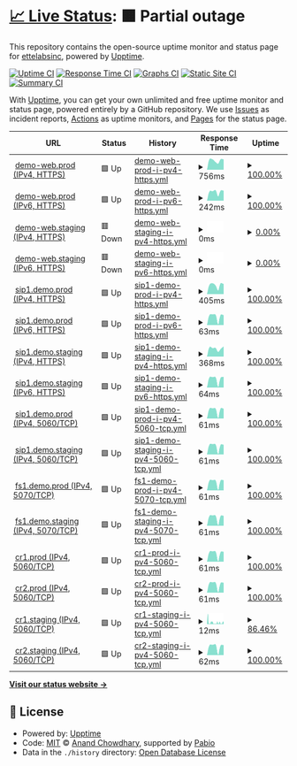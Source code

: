 # [📈 Live Status](https://ettelabsinc.github.io/ette-uptimejs): <!--live status--> **🟧 Partial outage**

This repository contains the open-source uptime monitor and status page for [ettelabsinc](https://ettelabsinc.github.io/ette-uptimejs), powered by [Upptime](https://github.com/upptime/upptime).

[![Uptime CI](https://github.com/ettelabsinc/ette-uptimejs/workflows/Uptime%20CI/badge.svg)](https://github.com/ettelabsinc/ette-uptimejs/actions?query=workflow%3A%22Uptime+CI%22)
[![Response Time CI](https://github.com/ettelabsinc/ette-uptimejs/workflows/Response%20Time%20CI/badge.svg)](https://github.com/ettelabsinc/ette-uptimejs/actions?query=workflow%3A%22Response+Time+CI%22)
[![Graphs CI](https://github.com/ettelabsinc/ette-uptimejs/workflows/Graphs%20CI/badge.svg)](https://github.com/ettelabsinc/ette-uptimejs/actions?query=workflow%3A%22Graphs+CI%22)
[![Static Site CI](https://github.com/ettelabsinc/ette-uptimejs/workflows/Static%20Site%20CI/badge.svg)](https://github.com/ettelabsinc/ette-uptimejs/actions?query=workflow%3A%22Static+Site+CI%22)
[![Summary CI](https://github.com/ettelabsinc/ette-uptimejs/workflows/Summary%20CI/badge.svg)](https://github.com/ettelabsinc/ette-uptimejs/actions?query=workflow%3A%22Summary+CI%22)

With [Upptime](https://upptime.js.org), you can get your own unlimited and free uptime monitor and status page, powered entirely by a GitHub repository. We use [Issues](https://github.com/ettelabsinc/ette-uptimejs/issues) as incident reports, [Actions](https://github.com/ettelabsinc/ette-uptimejs/actions) as uptime monitors, and [Pages](https://ettelabsinc.github.io/ette-uptimejs) for the status page.

<!--start: status pages-->
<!-- This summary is generated by Upptime (https://github.com/upptime/upptime) -->
<!-- Do not edit this manually, your changes will be overwritten -->
<!-- prettier-ignore -->
| URL | Status | History | Response Time | Uptime |
| --- | ------ | ------- | ------------- | ------ |
| <img alt="" src="https://icons.duckduckgo.com/ip3/demo-web.prod.dashphone.app.ico" height="13"> [demo-web.prod (IPv4, HTTPS)](https://demo-web.prod.dashphone.app) | 🟩 Up | [demo-web-prod-i-pv4-https.yml](https://github.com/ettelabsinc/ette-uptimejs/commits/HEAD/history/demo-web-prod-i-pv4-https.yml) | <details><summary><img alt="Response time graph" src="./graphs/demo-web-prod-i-pv4-https/response-time-week.png" height="20"> 756ms</summary><br><a href="https://ettelabsinc.github.io/ette-uptimejs/history/demo-web-prod-i-pv4-https"><img alt="Response time 627" src="https://img.shields.io/endpoint?url=https%3A%2F%2Fraw.githubusercontent.com%2Fettelabsinc%2Fette-uptimejs%2FHEAD%2Fapi%2Fdemo-web-prod-i-pv4-https%2Fresponse-time.json"></a><br><a href="https://ettelabsinc.github.io/ette-uptimejs/history/demo-web-prod-i-pv4-https"><img alt="24-hour response time 835" src="https://img.shields.io/endpoint?url=https%3A%2F%2Fraw.githubusercontent.com%2Fettelabsinc%2Fette-uptimejs%2FHEAD%2Fapi%2Fdemo-web-prod-i-pv4-https%2Fresponse-time-day.json"></a><br><a href="https://ettelabsinc.github.io/ette-uptimejs/history/demo-web-prod-i-pv4-https"><img alt="7-day response time 756" src="https://img.shields.io/endpoint?url=https%3A%2F%2Fraw.githubusercontent.com%2Fettelabsinc%2Fette-uptimejs%2FHEAD%2Fapi%2Fdemo-web-prod-i-pv4-https%2Fresponse-time-week.json"></a><br><a href="https://ettelabsinc.github.io/ette-uptimejs/history/demo-web-prod-i-pv4-https"><img alt="30-day response time 795" src="https://img.shields.io/endpoint?url=https%3A%2F%2Fraw.githubusercontent.com%2Fettelabsinc%2Fette-uptimejs%2FHEAD%2Fapi%2Fdemo-web-prod-i-pv4-https%2Fresponse-time-month.json"></a><br><a href="https://ettelabsinc.github.io/ette-uptimejs/history/demo-web-prod-i-pv4-https"><img alt="1-year response time 627" src="https://img.shields.io/endpoint?url=https%3A%2F%2Fraw.githubusercontent.com%2Fettelabsinc%2Fette-uptimejs%2FHEAD%2Fapi%2Fdemo-web-prod-i-pv4-https%2Fresponse-time-year.json"></a></details> | <details><summary><a href="https://ettelabsinc.github.io/ette-uptimejs/history/demo-web-prod-i-pv4-https">100.00%</a></summary><a href="https://ettelabsinc.github.io/ette-uptimejs/history/demo-web-prod-i-pv4-https"><img alt="All-time uptime 99.94%" src="https://img.shields.io/endpoint?url=https%3A%2F%2Fraw.githubusercontent.com%2Fettelabsinc%2Fette-uptimejs%2FHEAD%2Fapi%2Fdemo-web-prod-i-pv4-https%2Fuptime.json"></a><br><a href="https://ettelabsinc.github.io/ette-uptimejs/history/demo-web-prod-i-pv4-https"><img alt="24-hour uptime 100.00%" src="https://img.shields.io/endpoint?url=https%3A%2F%2Fraw.githubusercontent.com%2Fettelabsinc%2Fette-uptimejs%2FHEAD%2Fapi%2Fdemo-web-prod-i-pv4-https%2Fuptime-day.json"></a><br><a href="https://ettelabsinc.github.io/ette-uptimejs/history/demo-web-prod-i-pv4-https"><img alt="7-day uptime 100.00%" src="https://img.shields.io/endpoint?url=https%3A%2F%2Fraw.githubusercontent.com%2Fettelabsinc%2Fette-uptimejs%2FHEAD%2Fapi%2Fdemo-web-prod-i-pv4-https%2Fuptime-week.json"></a><br><a href="https://ettelabsinc.github.io/ette-uptimejs/history/demo-web-prod-i-pv4-https"><img alt="30-day uptime 100.00%" src="https://img.shields.io/endpoint?url=https%3A%2F%2Fraw.githubusercontent.com%2Fettelabsinc%2Fette-uptimejs%2FHEAD%2Fapi%2Fdemo-web-prod-i-pv4-https%2Fuptime-month.json"></a><br><a href="https://ettelabsinc.github.io/ette-uptimejs/history/demo-web-prod-i-pv4-https"><img alt="1-year uptime 99.94%" src="https://img.shields.io/endpoint?url=https%3A%2F%2Fraw.githubusercontent.com%2Fettelabsinc%2Fette-uptimejs%2FHEAD%2Fapi%2Fdemo-web-prod-i-pv4-https%2Fuptime-year.json"></a></details>
| <img alt="" src="https://icons.duckduckgo.com/ip3/demo-web.prod.dashphone.app.ico" height="13"> [demo-web.prod (IPv6, HTTPS)](https://demo-web.prod.dashphone.app) | 🟩 Up | [demo-web-prod-i-pv6-https.yml](https://github.com/ettelabsinc/ette-uptimejs/commits/HEAD/history/demo-web-prod-i-pv6-https.yml) | <details><summary><img alt="Response time graph" src="./graphs/demo-web-prod-i-pv6-https/response-time-week.png" height="20"> 242ms</summary><br><a href="https://ettelabsinc.github.io/ette-uptimejs/history/demo-web-prod-i-pv6-https"><img alt="Response time 184" src="https://img.shields.io/endpoint?url=https%3A%2F%2Fraw.githubusercontent.com%2Fettelabsinc%2Fette-uptimejs%2FHEAD%2Fapi%2Fdemo-web-prod-i-pv6-https%2Fresponse-time.json"></a><br><a href="https://ettelabsinc.github.io/ette-uptimejs/history/demo-web-prod-i-pv6-https"><img alt="24-hour response time 269" src="https://img.shields.io/endpoint?url=https%3A%2F%2Fraw.githubusercontent.com%2Fettelabsinc%2Fette-uptimejs%2FHEAD%2Fapi%2Fdemo-web-prod-i-pv6-https%2Fresponse-time-day.json"></a><br><a href="https://ettelabsinc.github.io/ette-uptimejs/history/demo-web-prod-i-pv6-https"><img alt="7-day response time 242" src="https://img.shields.io/endpoint?url=https%3A%2F%2Fraw.githubusercontent.com%2Fettelabsinc%2Fette-uptimejs%2FHEAD%2Fapi%2Fdemo-web-prod-i-pv6-https%2Fresponse-time-week.json"></a><br><a href="https://ettelabsinc.github.io/ette-uptimejs/history/demo-web-prod-i-pv6-https"><img alt="30-day response time 238" src="https://img.shields.io/endpoint?url=https%3A%2F%2Fraw.githubusercontent.com%2Fettelabsinc%2Fette-uptimejs%2FHEAD%2Fapi%2Fdemo-web-prod-i-pv6-https%2Fresponse-time-month.json"></a><br><a href="https://ettelabsinc.github.io/ette-uptimejs/history/demo-web-prod-i-pv6-https"><img alt="1-year response time 184" src="https://img.shields.io/endpoint?url=https%3A%2F%2Fraw.githubusercontent.com%2Fettelabsinc%2Fette-uptimejs%2FHEAD%2Fapi%2Fdemo-web-prod-i-pv6-https%2Fresponse-time-year.json"></a></details> | <details><summary><a href="https://ettelabsinc.github.io/ette-uptimejs/history/demo-web-prod-i-pv6-https">100.00%</a></summary><a href="https://ettelabsinc.github.io/ette-uptimejs/history/demo-web-prod-i-pv6-https"><img alt="All-time uptime 99.94%" src="https://img.shields.io/endpoint?url=https%3A%2F%2Fraw.githubusercontent.com%2Fettelabsinc%2Fette-uptimejs%2FHEAD%2Fapi%2Fdemo-web-prod-i-pv6-https%2Fuptime.json"></a><br><a href="https://ettelabsinc.github.io/ette-uptimejs/history/demo-web-prod-i-pv6-https"><img alt="24-hour uptime 100.00%" src="https://img.shields.io/endpoint?url=https%3A%2F%2Fraw.githubusercontent.com%2Fettelabsinc%2Fette-uptimejs%2FHEAD%2Fapi%2Fdemo-web-prod-i-pv6-https%2Fuptime-day.json"></a><br><a href="https://ettelabsinc.github.io/ette-uptimejs/history/demo-web-prod-i-pv6-https"><img alt="7-day uptime 100.00%" src="https://img.shields.io/endpoint?url=https%3A%2F%2Fraw.githubusercontent.com%2Fettelabsinc%2Fette-uptimejs%2FHEAD%2Fapi%2Fdemo-web-prod-i-pv6-https%2Fuptime-week.json"></a><br><a href="https://ettelabsinc.github.io/ette-uptimejs/history/demo-web-prod-i-pv6-https"><img alt="30-day uptime 100.00%" src="https://img.shields.io/endpoint?url=https%3A%2F%2Fraw.githubusercontent.com%2Fettelabsinc%2Fette-uptimejs%2FHEAD%2Fapi%2Fdemo-web-prod-i-pv6-https%2Fuptime-month.json"></a><br><a href="https://ettelabsinc.github.io/ette-uptimejs/history/demo-web-prod-i-pv6-https"><img alt="1-year uptime 99.94%" src="https://img.shields.io/endpoint?url=https%3A%2F%2Fraw.githubusercontent.com%2Fettelabsinc%2Fette-uptimejs%2FHEAD%2Fapi%2Fdemo-web-prod-i-pv6-https%2Fuptime-year.json"></a></details>
| <img alt="" src="https://icons.duckduckgo.com/ip3/stagingapp.dashphone.app.ico" height="13"> [demo-web.staging (IPv4, HTTPS)](https://stagingapp.dashphone.app) | 🟥 Down | [demo-web-staging-i-pv4-https.yml](https://github.com/ettelabsinc/ette-uptimejs/commits/HEAD/history/demo-web-staging-i-pv4-https.yml) | <details><summary><img alt="Response time graph" src="./graphs/demo-web-staging-i-pv4-https/response-time-week.png" height="20"> 0ms</summary><br><a href="https://ettelabsinc.github.io/ette-uptimejs/history/demo-web-staging-i-pv4-https"><img alt="Response time 955" src="https://img.shields.io/endpoint?url=https%3A%2F%2Fraw.githubusercontent.com%2Fettelabsinc%2Fette-uptimejs%2FHEAD%2Fapi%2Fdemo-web-staging-i-pv4-https%2Fresponse-time.json"></a><br><a href="https://ettelabsinc.github.io/ette-uptimejs/history/demo-web-staging-i-pv4-https"><img alt="24-hour response time 0" src="https://img.shields.io/endpoint?url=https%3A%2F%2Fraw.githubusercontent.com%2Fettelabsinc%2Fette-uptimejs%2FHEAD%2Fapi%2Fdemo-web-staging-i-pv4-https%2Fresponse-time-day.json"></a><br><a href="https://ettelabsinc.github.io/ette-uptimejs/history/demo-web-staging-i-pv4-https"><img alt="7-day response time 0" src="https://img.shields.io/endpoint?url=https%3A%2F%2Fraw.githubusercontent.com%2Fettelabsinc%2Fette-uptimejs%2FHEAD%2Fapi%2Fdemo-web-staging-i-pv4-https%2Fresponse-time-week.json"></a><br><a href="https://ettelabsinc.github.io/ette-uptimejs/history/demo-web-staging-i-pv4-https"><img alt="30-day response time 332" src="https://img.shields.io/endpoint?url=https%3A%2F%2Fraw.githubusercontent.com%2Fettelabsinc%2Fette-uptimejs%2FHEAD%2Fapi%2Fdemo-web-staging-i-pv4-https%2Fresponse-time-month.json"></a><br><a href="https://ettelabsinc.github.io/ette-uptimejs/history/demo-web-staging-i-pv4-https"><img alt="1-year response time 955" src="https://img.shields.io/endpoint?url=https%3A%2F%2Fraw.githubusercontent.com%2Fettelabsinc%2Fette-uptimejs%2FHEAD%2Fapi%2Fdemo-web-staging-i-pv4-https%2Fresponse-time-year.json"></a></details> | <details><summary><a href="https://ettelabsinc.github.io/ette-uptimejs/history/demo-web-staging-i-pv4-https">0.00%</a></summary><a href="https://ettelabsinc.github.io/ette-uptimejs/history/demo-web-staging-i-pv4-https"><img alt="All-time uptime 63.04%" src="https://img.shields.io/endpoint?url=https%3A%2F%2Fraw.githubusercontent.com%2Fettelabsinc%2Fette-uptimejs%2FHEAD%2Fapi%2Fdemo-web-staging-i-pv4-https%2Fuptime.json"></a><br><a href="https://ettelabsinc.github.io/ette-uptimejs/history/demo-web-staging-i-pv4-https"><img alt="24-hour uptime 0.00%" src="https://img.shields.io/endpoint?url=https%3A%2F%2Fraw.githubusercontent.com%2Fettelabsinc%2Fette-uptimejs%2FHEAD%2Fapi%2Fdemo-web-staging-i-pv4-https%2Fuptime-day.json"></a><br><a href="https://ettelabsinc.github.io/ette-uptimejs/history/demo-web-staging-i-pv4-https"><img alt="7-day uptime 0.00%" src="https://img.shields.io/endpoint?url=https%3A%2F%2Fraw.githubusercontent.com%2Fettelabsinc%2Fette-uptimejs%2FHEAD%2Fapi%2Fdemo-web-staging-i-pv4-https%2Fuptime-week.json"></a><br><a href="https://ettelabsinc.github.io/ette-uptimejs/history/demo-web-staging-i-pv4-https"><img alt="30-day uptime 0.00%" src="https://img.shields.io/endpoint?url=https%3A%2F%2Fraw.githubusercontent.com%2Fettelabsinc%2Fette-uptimejs%2FHEAD%2Fapi%2Fdemo-web-staging-i-pv4-https%2Fuptime-month.json"></a><br><a href="https://ettelabsinc.github.io/ette-uptimejs/history/demo-web-staging-i-pv4-https"><img alt="1-year uptime 63.04%" src="https://img.shields.io/endpoint?url=https%3A%2F%2Fraw.githubusercontent.com%2Fettelabsinc%2Fette-uptimejs%2FHEAD%2Fapi%2Fdemo-web-staging-i-pv4-https%2Fuptime-year.json"></a></details>
| <img alt="" src="https://icons.duckduckgo.com/ip3/stagingapp.dashphone.app.ico" height="13"> [demo-web.staging (IPv6, HTTPS)](https://stagingapp.dashphone.app) | 🟥 Down | [demo-web-staging-i-pv6-https.yml](https://github.com/ettelabsinc/ette-uptimejs/commits/HEAD/history/demo-web-staging-i-pv6-https.yml) | <details><summary><img alt="Response time graph" src="./graphs/demo-web-staging-i-pv6-https/response-time-week.png" height="20"> 0ms</summary><br><a href="https://ettelabsinc.github.io/ette-uptimejs/history/demo-web-staging-i-pv6-https"><img alt="Response time 320" src="https://img.shields.io/endpoint?url=https%3A%2F%2Fraw.githubusercontent.com%2Fettelabsinc%2Fette-uptimejs%2FHEAD%2Fapi%2Fdemo-web-staging-i-pv6-https%2Fresponse-time.json"></a><br><a href="https://ettelabsinc.github.io/ette-uptimejs/history/demo-web-staging-i-pv6-https"><img alt="24-hour response time 0" src="https://img.shields.io/endpoint?url=https%3A%2F%2Fraw.githubusercontent.com%2Fettelabsinc%2Fette-uptimejs%2FHEAD%2Fapi%2Fdemo-web-staging-i-pv6-https%2Fresponse-time-day.json"></a><br><a href="https://ettelabsinc.github.io/ette-uptimejs/history/demo-web-staging-i-pv6-https"><img alt="7-day response time 0" src="https://img.shields.io/endpoint?url=https%3A%2F%2Fraw.githubusercontent.com%2Fettelabsinc%2Fette-uptimejs%2FHEAD%2Fapi%2Fdemo-web-staging-i-pv6-https%2Fresponse-time-week.json"></a><br><a href="https://ettelabsinc.github.io/ette-uptimejs/history/demo-web-staging-i-pv6-https"><img alt="30-day response time 1993" src="https://img.shields.io/endpoint?url=https%3A%2F%2Fraw.githubusercontent.com%2Fettelabsinc%2Fette-uptimejs%2FHEAD%2Fapi%2Fdemo-web-staging-i-pv6-https%2Fresponse-time-month.json"></a><br><a href="https://ettelabsinc.github.io/ette-uptimejs/history/demo-web-staging-i-pv6-https"><img alt="1-year response time 320" src="https://img.shields.io/endpoint?url=https%3A%2F%2Fraw.githubusercontent.com%2Fettelabsinc%2Fette-uptimejs%2FHEAD%2Fapi%2Fdemo-web-staging-i-pv6-https%2Fresponse-time-year.json"></a></details> | <details><summary><a href="https://ettelabsinc.github.io/ette-uptimejs/history/demo-web-staging-i-pv6-https">0.00%</a></summary><a href="https://ettelabsinc.github.io/ette-uptimejs/history/demo-web-staging-i-pv6-https"><img alt="All-time uptime 44.06%" src="https://img.shields.io/endpoint?url=https%3A%2F%2Fraw.githubusercontent.com%2Fettelabsinc%2Fette-uptimejs%2FHEAD%2Fapi%2Fdemo-web-staging-i-pv6-https%2Fuptime.json"></a><br><a href="https://ettelabsinc.github.io/ette-uptimejs/history/demo-web-staging-i-pv6-https"><img alt="24-hour uptime 0.00%" src="https://img.shields.io/endpoint?url=https%3A%2F%2Fraw.githubusercontent.com%2Fettelabsinc%2Fette-uptimejs%2FHEAD%2Fapi%2Fdemo-web-staging-i-pv6-https%2Fuptime-day.json"></a><br><a href="https://ettelabsinc.github.io/ette-uptimejs/history/demo-web-staging-i-pv6-https"><img alt="7-day uptime 0.00%" src="https://img.shields.io/endpoint?url=https%3A%2F%2Fraw.githubusercontent.com%2Fettelabsinc%2Fette-uptimejs%2FHEAD%2Fapi%2Fdemo-web-staging-i-pv6-https%2Fuptime-week.json"></a><br><a href="https://ettelabsinc.github.io/ette-uptimejs/history/demo-web-staging-i-pv6-https"><img alt="30-day uptime 0.00%" src="https://img.shields.io/endpoint?url=https%3A%2F%2Fraw.githubusercontent.com%2Fettelabsinc%2Fette-uptimejs%2FHEAD%2Fapi%2Fdemo-web-staging-i-pv6-https%2Fuptime-month.json"></a><br><a href="https://ettelabsinc.github.io/ette-uptimejs/history/demo-web-staging-i-pv6-https"><img alt="1-year uptime 44.06%" src="https://img.shields.io/endpoint?url=https%3A%2F%2Fraw.githubusercontent.com%2Fettelabsinc%2Fette-uptimejs%2FHEAD%2Fapi%2Fdemo-web-staging-i-pv6-https%2Fuptime-year.json"></a></details>
| <img alt="" src="https://icons.duckduckgo.com/ip3/sip1.demo.prod.dashphone.app.ico" height="13"> [sip1.demo.prod (IPv4, HTTPS)](https://sip1.demo.prod.dashphone.app/metrics) | 🟩 Up | [sip1-demo-prod-i-pv4-https.yml](https://github.com/ettelabsinc/ette-uptimejs/commits/HEAD/history/sip1-demo-prod-i-pv4-https.yml) | <details><summary><img alt="Response time graph" src="./graphs/sip1-demo-prod-i-pv4-https/response-time-week.png" height="20"> 405ms</summary><br><a href="https://ettelabsinc.github.io/ette-uptimejs/history/sip1-demo-prod-i-pv4-https"><img alt="Response time 353" src="https://img.shields.io/endpoint?url=https%3A%2F%2Fraw.githubusercontent.com%2Fettelabsinc%2Fette-uptimejs%2FHEAD%2Fapi%2Fsip1-demo-prod-i-pv4-https%2Fresponse-time.json"></a><br><a href="https://ettelabsinc.github.io/ette-uptimejs/history/sip1-demo-prod-i-pv4-https"><img alt="24-hour response time 453" src="https://img.shields.io/endpoint?url=https%3A%2F%2Fraw.githubusercontent.com%2Fettelabsinc%2Fette-uptimejs%2FHEAD%2Fapi%2Fsip1-demo-prod-i-pv4-https%2Fresponse-time-day.json"></a><br><a href="https://ettelabsinc.github.io/ette-uptimejs/history/sip1-demo-prod-i-pv4-https"><img alt="7-day response time 405" src="https://img.shields.io/endpoint?url=https%3A%2F%2Fraw.githubusercontent.com%2Fettelabsinc%2Fette-uptimejs%2FHEAD%2Fapi%2Fsip1-demo-prod-i-pv4-https%2Fresponse-time-week.json"></a><br><a href="https://ettelabsinc.github.io/ette-uptimejs/history/sip1-demo-prod-i-pv4-https"><img alt="30-day response time 385" src="https://img.shields.io/endpoint?url=https%3A%2F%2Fraw.githubusercontent.com%2Fettelabsinc%2Fette-uptimejs%2FHEAD%2Fapi%2Fsip1-demo-prod-i-pv4-https%2Fresponse-time-month.json"></a><br><a href="https://ettelabsinc.github.io/ette-uptimejs/history/sip1-demo-prod-i-pv4-https"><img alt="1-year response time 353" src="https://img.shields.io/endpoint?url=https%3A%2F%2Fraw.githubusercontent.com%2Fettelabsinc%2Fette-uptimejs%2FHEAD%2Fapi%2Fsip1-demo-prod-i-pv4-https%2Fresponse-time-year.json"></a></details> | <details><summary><a href="https://ettelabsinc.github.io/ette-uptimejs/history/sip1-demo-prod-i-pv4-https">100.00%</a></summary><a href="https://ettelabsinc.github.io/ette-uptimejs/history/sip1-demo-prod-i-pv4-https"><img alt="All-time uptime 98.70%" src="https://img.shields.io/endpoint?url=https%3A%2F%2Fraw.githubusercontent.com%2Fettelabsinc%2Fette-uptimejs%2FHEAD%2Fapi%2Fsip1-demo-prod-i-pv4-https%2Fuptime.json"></a><br><a href="https://ettelabsinc.github.io/ette-uptimejs/history/sip1-demo-prod-i-pv4-https"><img alt="24-hour uptime 100.00%" src="https://img.shields.io/endpoint?url=https%3A%2F%2Fraw.githubusercontent.com%2Fettelabsinc%2Fette-uptimejs%2FHEAD%2Fapi%2Fsip1-demo-prod-i-pv4-https%2Fuptime-day.json"></a><br><a href="https://ettelabsinc.github.io/ette-uptimejs/history/sip1-demo-prod-i-pv4-https"><img alt="7-day uptime 100.00%" src="https://img.shields.io/endpoint?url=https%3A%2F%2Fraw.githubusercontent.com%2Fettelabsinc%2Fette-uptimejs%2FHEAD%2Fapi%2Fsip1-demo-prod-i-pv4-https%2Fuptime-week.json"></a><br><a href="https://ettelabsinc.github.io/ette-uptimejs/history/sip1-demo-prod-i-pv4-https"><img alt="30-day uptime 100.00%" src="https://img.shields.io/endpoint?url=https%3A%2F%2Fraw.githubusercontent.com%2Fettelabsinc%2Fette-uptimejs%2FHEAD%2Fapi%2Fsip1-demo-prod-i-pv4-https%2Fuptime-month.json"></a><br><a href="https://ettelabsinc.github.io/ette-uptimejs/history/sip1-demo-prod-i-pv4-https"><img alt="1-year uptime 98.70%" src="https://img.shields.io/endpoint?url=https%3A%2F%2Fraw.githubusercontent.com%2Fettelabsinc%2Fette-uptimejs%2FHEAD%2Fapi%2Fsip1-demo-prod-i-pv4-https%2Fuptime-year.json"></a></details>
| <img alt="" src="https://icons.duckduckgo.com/ip3/sip1.demo.prod.dashphone.app.ico" height="13"> [sip1.demo.prod (IPv6, HTTPS)](https://sip1.demo.prod.dashphone.app/metrics) | 🟩 Up | [sip1-demo-prod-i-pv6-https.yml](https://github.com/ettelabsinc/ette-uptimejs/commits/HEAD/history/sip1-demo-prod-i-pv6-https.yml) | <details><summary><img alt="Response time graph" src="./graphs/sip1-demo-prod-i-pv6-https/response-time-week.png" height="20"> 63ms</summary><br><a href="https://ettelabsinc.github.io/ette-uptimejs/history/sip1-demo-prod-i-pv6-https"><img alt="Response time 81" src="https://img.shields.io/endpoint?url=https%3A%2F%2Fraw.githubusercontent.com%2Fettelabsinc%2Fette-uptimejs%2FHEAD%2Fapi%2Fsip1-demo-prod-i-pv6-https%2Fresponse-time.json"></a><br><a href="https://ettelabsinc.github.io/ette-uptimejs/history/sip1-demo-prod-i-pv6-https"><img alt="24-hour response time 71" src="https://img.shields.io/endpoint?url=https%3A%2F%2Fraw.githubusercontent.com%2Fettelabsinc%2Fette-uptimejs%2FHEAD%2Fapi%2Fsip1-demo-prod-i-pv6-https%2Fresponse-time-day.json"></a><br><a href="https://ettelabsinc.github.io/ette-uptimejs/history/sip1-demo-prod-i-pv6-https"><img alt="7-day response time 63" src="https://img.shields.io/endpoint?url=https%3A%2F%2Fraw.githubusercontent.com%2Fettelabsinc%2Fette-uptimejs%2FHEAD%2Fapi%2Fsip1-demo-prod-i-pv6-https%2Fresponse-time-week.json"></a><br><a href="https://ettelabsinc.github.io/ette-uptimejs/history/sip1-demo-prod-i-pv6-https"><img alt="30-day response time 62" src="https://img.shields.io/endpoint?url=https%3A%2F%2Fraw.githubusercontent.com%2Fettelabsinc%2Fette-uptimejs%2FHEAD%2Fapi%2Fsip1-demo-prod-i-pv6-https%2Fresponse-time-month.json"></a><br><a href="https://ettelabsinc.github.io/ette-uptimejs/history/sip1-demo-prod-i-pv6-https"><img alt="1-year response time 81" src="https://img.shields.io/endpoint?url=https%3A%2F%2Fraw.githubusercontent.com%2Fettelabsinc%2Fette-uptimejs%2FHEAD%2Fapi%2Fsip1-demo-prod-i-pv6-https%2Fresponse-time-year.json"></a></details> | <details><summary><a href="https://ettelabsinc.github.io/ette-uptimejs/history/sip1-demo-prod-i-pv6-https">100.00%</a></summary><a href="https://ettelabsinc.github.io/ette-uptimejs/history/sip1-demo-prod-i-pv6-https"><img alt="All-time uptime 98.70%" src="https://img.shields.io/endpoint?url=https%3A%2F%2Fraw.githubusercontent.com%2Fettelabsinc%2Fette-uptimejs%2FHEAD%2Fapi%2Fsip1-demo-prod-i-pv6-https%2Fuptime.json"></a><br><a href="https://ettelabsinc.github.io/ette-uptimejs/history/sip1-demo-prod-i-pv6-https"><img alt="24-hour uptime 100.00%" src="https://img.shields.io/endpoint?url=https%3A%2F%2Fraw.githubusercontent.com%2Fettelabsinc%2Fette-uptimejs%2FHEAD%2Fapi%2Fsip1-demo-prod-i-pv6-https%2Fuptime-day.json"></a><br><a href="https://ettelabsinc.github.io/ette-uptimejs/history/sip1-demo-prod-i-pv6-https"><img alt="7-day uptime 100.00%" src="https://img.shields.io/endpoint?url=https%3A%2F%2Fraw.githubusercontent.com%2Fettelabsinc%2Fette-uptimejs%2FHEAD%2Fapi%2Fsip1-demo-prod-i-pv6-https%2Fuptime-week.json"></a><br><a href="https://ettelabsinc.github.io/ette-uptimejs/history/sip1-demo-prod-i-pv6-https"><img alt="30-day uptime 100.00%" src="https://img.shields.io/endpoint?url=https%3A%2F%2Fraw.githubusercontent.com%2Fettelabsinc%2Fette-uptimejs%2FHEAD%2Fapi%2Fsip1-demo-prod-i-pv6-https%2Fuptime-month.json"></a><br><a href="https://ettelabsinc.github.io/ette-uptimejs/history/sip1-demo-prod-i-pv6-https"><img alt="1-year uptime 98.70%" src="https://img.shields.io/endpoint?url=https%3A%2F%2Fraw.githubusercontent.com%2Fettelabsinc%2Fette-uptimejs%2FHEAD%2Fapi%2Fsip1-demo-prod-i-pv6-https%2Fuptime-year.json"></a></details>
| <img alt="" src="https://icons.duckduckgo.com/ip3/sip1.demo.staging.dashphone.app.ico" height="13"> [sip1.demo.staging (IPv4, HTTPS)](https://sip1.demo.staging.dashphone.app/metrics) | 🟩 Up | [sip1-demo-staging-i-pv4-https.yml](https://github.com/ettelabsinc/ette-uptimejs/commits/HEAD/history/sip1-demo-staging-i-pv4-https.yml) | <details><summary><img alt="Response time graph" src="./graphs/sip1-demo-staging-i-pv4-https/response-time-week.png" height="20"> 368ms</summary><br><a href="https://ettelabsinc.github.io/ette-uptimejs/history/sip1-demo-staging-i-pv4-https"><img alt="Response time 279" src="https://img.shields.io/endpoint?url=https%3A%2F%2Fraw.githubusercontent.com%2Fettelabsinc%2Fette-uptimejs%2FHEAD%2Fapi%2Fsip1-demo-staging-i-pv4-https%2Fresponse-time.json"></a><br><a href="https://ettelabsinc.github.io/ette-uptimejs/history/sip1-demo-staging-i-pv4-https"><img alt="24-hour response time 453" src="https://img.shields.io/endpoint?url=https%3A%2F%2Fraw.githubusercontent.com%2Fettelabsinc%2Fette-uptimejs%2FHEAD%2Fapi%2Fsip1-demo-staging-i-pv4-https%2Fresponse-time-day.json"></a><br><a href="https://ettelabsinc.github.io/ette-uptimejs/history/sip1-demo-staging-i-pv4-https"><img alt="7-day response time 368" src="https://img.shields.io/endpoint?url=https%3A%2F%2Fraw.githubusercontent.com%2Fettelabsinc%2Fette-uptimejs%2FHEAD%2Fapi%2Fsip1-demo-staging-i-pv4-https%2Fresponse-time-week.json"></a><br><a href="https://ettelabsinc.github.io/ette-uptimejs/history/sip1-demo-staging-i-pv4-https"><img alt="30-day response time 370" src="https://img.shields.io/endpoint?url=https%3A%2F%2Fraw.githubusercontent.com%2Fettelabsinc%2Fette-uptimejs%2FHEAD%2Fapi%2Fsip1-demo-staging-i-pv4-https%2Fresponse-time-month.json"></a><br><a href="https://ettelabsinc.github.io/ette-uptimejs/history/sip1-demo-staging-i-pv4-https"><img alt="1-year response time 279" src="https://img.shields.io/endpoint?url=https%3A%2F%2Fraw.githubusercontent.com%2Fettelabsinc%2Fette-uptimejs%2FHEAD%2Fapi%2Fsip1-demo-staging-i-pv4-https%2Fresponse-time-year.json"></a></details> | <details><summary><a href="https://ettelabsinc.github.io/ette-uptimejs/history/sip1-demo-staging-i-pv4-https">100.00%</a></summary><a href="https://ettelabsinc.github.io/ette-uptimejs/history/sip1-demo-staging-i-pv4-https"><img alt="All-time uptime 99.15%" src="https://img.shields.io/endpoint?url=https%3A%2F%2Fraw.githubusercontent.com%2Fettelabsinc%2Fette-uptimejs%2FHEAD%2Fapi%2Fsip1-demo-staging-i-pv4-https%2Fuptime.json"></a><br><a href="https://ettelabsinc.github.io/ette-uptimejs/history/sip1-demo-staging-i-pv4-https"><img alt="24-hour uptime 100.00%" src="https://img.shields.io/endpoint?url=https%3A%2F%2Fraw.githubusercontent.com%2Fettelabsinc%2Fette-uptimejs%2FHEAD%2Fapi%2Fsip1-demo-staging-i-pv4-https%2Fuptime-day.json"></a><br><a href="https://ettelabsinc.github.io/ette-uptimejs/history/sip1-demo-staging-i-pv4-https"><img alt="7-day uptime 100.00%" src="https://img.shields.io/endpoint?url=https%3A%2F%2Fraw.githubusercontent.com%2Fettelabsinc%2Fette-uptimejs%2FHEAD%2Fapi%2Fsip1-demo-staging-i-pv4-https%2Fuptime-week.json"></a><br><a href="https://ettelabsinc.github.io/ette-uptimejs/history/sip1-demo-staging-i-pv4-https"><img alt="30-day uptime 100.00%" src="https://img.shields.io/endpoint?url=https%3A%2F%2Fraw.githubusercontent.com%2Fettelabsinc%2Fette-uptimejs%2FHEAD%2Fapi%2Fsip1-demo-staging-i-pv4-https%2Fuptime-month.json"></a><br><a href="https://ettelabsinc.github.io/ette-uptimejs/history/sip1-demo-staging-i-pv4-https"><img alt="1-year uptime 99.15%" src="https://img.shields.io/endpoint?url=https%3A%2F%2Fraw.githubusercontent.com%2Fettelabsinc%2Fette-uptimejs%2FHEAD%2Fapi%2Fsip1-demo-staging-i-pv4-https%2Fuptime-year.json"></a></details>
| <img alt="" src="https://icons.duckduckgo.com/ip3/sip1.demo.staging.dashphone.app.ico" height="13"> [sip1.demo.staging (IPv6, HTTPS)](https://sip1.demo.staging.dashphone.app/metrics) | 🟩 Up | [sip1-demo-staging-i-pv6-https.yml](https://github.com/ettelabsinc/ette-uptimejs/commits/HEAD/history/sip1-demo-staging-i-pv6-https.yml) | <details><summary><img alt="Response time graph" src="./graphs/sip1-demo-staging-i-pv6-https/response-time-week.png" height="20"> 64ms</summary><br><a href="https://ettelabsinc.github.io/ette-uptimejs/history/sip1-demo-staging-i-pv6-https"><img alt="Response time 49" src="https://img.shields.io/endpoint?url=https%3A%2F%2Fraw.githubusercontent.com%2Fettelabsinc%2Fette-uptimejs%2FHEAD%2Fapi%2Fsip1-demo-staging-i-pv6-https%2Fresponse-time.json"></a><br><a href="https://ettelabsinc.github.io/ette-uptimejs/history/sip1-demo-staging-i-pv6-https"><img alt="24-hour response time 77" src="https://img.shields.io/endpoint?url=https%3A%2F%2Fraw.githubusercontent.com%2Fettelabsinc%2Fette-uptimejs%2FHEAD%2Fapi%2Fsip1-demo-staging-i-pv6-https%2Fresponse-time-day.json"></a><br><a href="https://ettelabsinc.github.io/ette-uptimejs/history/sip1-demo-staging-i-pv6-https"><img alt="7-day response time 64" src="https://img.shields.io/endpoint?url=https%3A%2F%2Fraw.githubusercontent.com%2Fettelabsinc%2Fette-uptimejs%2FHEAD%2Fapi%2Fsip1-demo-staging-i-pv6-https%2Fresponse-time-week.json"></a><br><a href="https://ettelabsinc.github.io/ette-uptimejs/history/sip1-demo-staging-i-pv6-https"><img alt="30-day response time 62" src="https://img.shields.io/endpoint?url=https%3A%2F%2Fraw.githubusercontent.com%2Fettelabsinc%2Fette-uptimejs%2FHEAD%2Fapi%2Fsip1-demo-staging-i-pv6-https%2Fresponse-time-month.json"></a><br><a href="https://ettelabsinc.github.io/ette-uptimejs/history/sip1-demo-staging-i-pv6-https"><img alt="1-year response time 49" src="https://img.shields.io/endpoint?url=https%3A%2F%2Fraw.githubusercontent.com%2Fettelabsinc%2Fette-uptimejs%2FHEAD%2Fapi%2Fsip1-demo-staging-i-pv6-https%2Fresponse-time-year.json"></a></details> | <details><summary><a href="https://ettelabsinc.github.io/ette-uptimejs/history/sip1-demo-staging-i-pv6-https">100.00%</a></summary><a href="https://ettelabsinc.github.io/ette-uptimejs/history/sip1-demo-staging-i-pv6-https"><img alt="All-time uptime 99.15%" src="https://img.shields.io/endpoint?url=https%3A%2F%2Fraw.githubusercontent.com%2Fettelabsinc%2Fette-uptimejs%2FHEAD%2Fapi%2Fsip1-demo-staging-i-pv6-https%2Fuptime.json"></a><br><a href="https://ettelabsinc.github.io/ette-uptimejs/history/sip1-demo-staging-i-pv6-https"><img alt="24-hour uptime 100.00%" src="https://img.shields.io/endpoint?url=https%3A%2F%2Fraw.githubusercontent.com%2Fettelabsinc%2Fette-uptimejs%2FHEAD%2Fapi%2Fsip1-demo-staging-i-pv6-https%2Fuptime-day.json"></a><br><a href="https://ettelabsinc.github.io/ette-uptimejs/history/sip1-demo-staging-i-pv6-https"><img alt="7-day uptime 100.00%" src="https://img.shields.io/endpoint?url=https%3A%2F%2Fraw.githubusercontent.com%2Fettelabsinc%2Fette-uptimejs%2FHEAD%2Fapi%2Fsip1-demo-staging-i-pv6-https%2Fuptime-week.json"></a><br><a href="https://ettelabsinc.github.io/ette-uptimejs/history/sip1-demo-staging-i-pv6-https"><img alt="30-day uptime 100.00%" src="https://img.shields.io/endpoint?url=https%3A%2F%2Fraw.githubusercontent.com%2Fettelabsinc%2Fette-uptimejs%2FHEAD%2Fapi%2Fsip1-demo-staging-i-pv6-https%2Fuptime-month.json"></a><br><a href="https://ettelabsinc.github.io/ette-uptimejs/history/sip1-demo-staging-i-pv6-https"><img alt="1-year uptime 99.15%" src="https://img.shields.io/endpoint?url=https%3A%2F%2Fraw.githubusercontent.com%2Fettelabsinc%2Fette-uptimejs%2FHEAD%2Fapi%2Fsip1-demo-staging-i-pv6-https%2Fuptime-year.json"></a></details>
| <img alt="" src="https://icons.duckduckgo.com/ip3/null.ico" height="13"> [sip1.demo.prod (IPv4, 5060/TCP)](sip1.demo.prod.dashphone.app) | 🟩 Up | [sip1-demo-prod-i-pv4-5060-tcp.yml](https://github.com/ettelabsinc/ette-uptimejs/commits/HEAD/history/sip1-demo-prod-i-pv4-5060-tcp.yml) | <details><summary><img alt="Response time graph" src="./graphs/sip1-demo-prod-i-pv4-5060-tcp/response-time-week.png" height="20"> 61ms</summary><br><a href="https://ettelabsinc.github.io/ette-uptimejs/history/sip1-demo-prod-i-pv4-5060-tcp"><img alt="Response time 46" src="https://img.shields.io/endpoint?url=https%3A%2F%2Fraw.githubusercontent.com%2Fettelabsinc%2Fette-uptimejs%2FHEAD%2Fapi%2Fsip1-demo-prod-i-pv4-5060-tcp%2Fresponse-time.json"></a><br><a href="https://ettelabsinc.github.io/ette-uptimejs/history/sip1-demo-prod-i-pv4-5060-tcp"><img alt="24-hour response time 70" src="https://img.shields.io/endpoint?url=https%3A%2F%2Fraw.githubusercontent.com%2Fettelabsinc%2Fette-uptimejs%2FHEAD%2Fapi%2Fsip1-demo-prod-i-pv4-5060-tcp%2Fresponse-time-day.json"></a><br><a href="https://ettelabsinc.github.io/ette-uptimejs/history/sip1-demo-prod-i-pv4-5060-tcp"><img alt="7-day response time 61" src="https://img.shields.io/endpoint?url=https%3A%2F%2Fraw.githubusercontent.com%2Fettelabsinc%2Fette-uptimejs%2FHEAD%2Fapi%2Fsip1-demo-prod-i-pv4-5060-tcp%2Fresponse-time-week.json"></a><br><a href="https://ettelabsinc.github.io/ette-uptimejs/history/sip1-demo-prod-i-pv4-5060-tcp"><img alt="30-day response time 60" src="https://img.shields.io/endpoint?url=https%3A%2F%2Fraw.githubusercontent.com%2Fettelabsinc%2Fette-uptimejs%2FHEAD%2Fapi%2Fsip1-demo-prod-i-pv4-5060-tcp%2Fresponse-time-month.json"></a><br><a href="https://ettelabsinc.github.io/ette-uptimejs/history/sip1-demo-prod-i-pv4-5060-tcp"><img alt="1-year response time 46" src="https://img.shields.io/endpoint?url=https%3A%2F%2Fraw.githubusercontent.com%2Fettelabsinc%2Fette-uptimejs%2FHEAD%2Fapi%2Fsip1-demo-prod-i-pv4-5060-tcp%2Fresponse-time-year.json"></a></details> | <details><summary><a href="https://ettelabsinc.github.io/ette-uptimejs/history/sip1-demo-prod-i-pv4-5060-tcp">100.00%</a></summary><a href="https://ettelabsinc.github.io/ette-uptimejs/history/sip1-demo-prod-i-pv4-5060-tcp"><img alt="All-time uptime 99.21%" src="https://img.shields.io/endpoint?url=https%3A%2F%2Fraw.githubusercontent.com%2Fettelabsinc%2Fette-uptimejs%2FHEAD%2Fapi%2Fsip1-demo-prod-i-pv4-5060-tcp%2Fuptime.json"></a><br><a href="https://ettelabsinc.github.io/ette-uptimejs/history/sip1-demo-prod-i-pv4-5060-tcp"><img alt="24-hour uptime 100.00%" src="https://img.shields.io/endpoint?url=https%3A%2F%2Fraw.githubusercontent.com%2Fettelabsinc%2Fette-uptimejs%2FHEAD%2Fapi%2Fsip1-demo-prod-i-pv4-5060-tcp%2Fuptime-day.json"></a><br><a href="https://ettelabsinc.github.io/ette-uptimejs/history/sip1-demo-prod-i-pv4-5060-tcp"><img alt="7-day uptime 100.00%" src="https://img.shields.io/endpoint?url=https%3A%2F%2Fraw.githubusercontent.com%2Fettelabsinc%2Fette-uptimejs%2FHEAD%2Fapi%2Fsip1-demo-prod-i-pv4-5060-tcp%2Fuptime-week.json"></a><br><a href="https://ettelabsinc.github.io/ette-uptimejs/history/sip1-demo-prod-i-pv4-5060-tcp"><img alt="30-day uptime 100.00%" src="https://img.shields.io/endpoint?url=https%3A%2F%2Fraw.githubusercontent.com%2Fettelabsinc%2Fette-uptimejs%2FHEAD%2Fapi%2Fsip1-demo-prod-i-pv4-5060-tcp%2Fuptime-month.json"></a><br><a href="https://ettelabsinc.github.io/ette-uptimejs/history/sip1-demo-prod-i-pv4-5060-tcp"><img alt="1-year uptime 99.21%" src="https://img.shields.io/endpoint?url=https%3A%2F%2Fraw.githubusercontent.com%2Fettelabsinc%2Fette-uptimejs%2FHEAD%2Fapi%2Fsip1-demo-prod-i-pv4-5060-tcp%2Fuptime-year.json"></a></details>
| <img alt="" src="https://icons.duckduckgo.com/ip3/null.ico" height="13"> [sip1.demo.staging (IPv4, 5060/TCP)](sip1.demo.staging.dashphone.app) | 🟩 Up | [sip1-demo-staging-i-pv4-5060-tcp.yml](https://github.com/ettelabsinc/ette-uptimejs/commits/HEAD/history/sip1-demo-staging-i-pv4-5060-tcp.yml) | <details><summary><img alt="Response time graph" src="./graphs/sip1-demo-staging-i-pv4-5060-tcp/response-time-week.png" height="20"> 61ms</summary><br><a href="https://ettelabsinc.github.io/ette-uptimejs/history/sip1-demo-staging-i-pv4-5060-tcp"><img alt="Response time 47" src="https://img.shields.io/endpoint?url=https%3A%2F%2Fraw.githubusercontent.com%2Fettelabsinc%2Fette-uptimejs%2FHEAD%2Fapi%2Fsip1-demo-staging-i-pv4-5060-tcp%2Fresponse-time.json"></a><br><a href="https://ettelabsinc.github.io/ette-uptimejs/history/sip1-demo-staging-i-pv4-5060-tcp"><img alt="24-hour response time 69" src="https://img.shields.io/endpoint?url=https%3A%2F%2Fraw.githubusercontent.com%2Fettelabsinc%2Fette-uptimejs%2FHEAD%2Fapi%2Fsip1-demo-staging-i-pv4-5060-tcp%2Fresponse-time-day.json"></a><br><a href="https://ettelabsinc.github.io/ette-uptimejs/history/sip1-demo-staging-i-pv4-5060-tcp"><img alt="7-day response time 61" src="https://img.shields.io/endpoint?url=https%3A%2F%2Fraw.githubusercontent.com%2Fettelabsinc%2Fette-uptimejs%2FHEAD%2Fapi%2Fsip1-demo-staging-i-pv4-5060-tcp%2Fresponse-time-week.json"></a><br><a href="https://ettelabsinc.github.io/ette-uptimejs/history/sip1-demo-staging-i-pv4-5060-tcp"><img alt="30-day response time 60" src="https://img.shields.io/endpoint?url=https%3A%2F%2Fraw.githubusercontent.com%2Fettelabsinc%2Fette-uptimejs%2FHEAD%2Fapi%2Fsip1-demo-staging-i-pv4-5060-tcp%2Fresponse-time-month.json"></a><br><a href="https://ettelabsinc.github.io/ette-uptimejs/history/sip1-demo-staging-i-pv4-5060-tcp"><img alt="1-year response time 47" src="https://img.shields.io/endpoint?url=https%3A%2F%2Fraw.githubusercontent.com%2Fettelabsinc%2Fette-uptimejs%2FHEAD%2Fapi%2Fsip1-demo-staging-i-pv4-5060-tcp%2Fresponse-time-year.json"></a></details> | <details><summary><a href="https://ettelabsinc.github.io/ette-uptimejs/history/sip1-demo-staging-i-pv4-5060-tcp">100.00%</a></summary><a href="https://ettelabsinc.github.io/ette-uptimejs/history/sip1-demo-staging-i-pv4-5060-tcp"><img alt="All-time uptime 99.27%" src="https://img.shields.io/endpoint?url=https%3A%2F%2Fraw.githubusercontent.com%2Fettelabsinc%2Fette-uptimejs%2FHEAD%2Fapi%2Fsip1-demo-staging-i-pv4-5060-tcp%2Fuptime.json"></a><br><a href="https://ettelabsinc.github.io/ette-uptimejs/history/sip1-demo-staging-i-pv4-5060-tcp"><img alt="24-hour uptime 100.00%" src="https://img.shields.io/endpoint?url=https%3A%2F%2Fraw.githubusercontent.com%2Fettelabsinc%2Fette-uptimejs%2FHEAD%2Fapi%2Fsip1-demo-staging-i-pv4-5060-tcp%2Fuptime-day.json"></a><br><a href="https://ettelabsinc.github.io/ette-uptimejs/history/sip1-demo-staging-i-pv4-5060-tcp"><img alt="7-day uptime 100.00%" src="https://img.shields.io/endpoint?url=https%3A%2F%2Fraw.githubusercontent.com%2Fettelabsinc%2Fette-uptimejs%2FHEAD%2Fapi%2Fsip1-demo-staging-i-pv4-5060-tcp%2Fuptime-week.json"></a><br><a href="https://ettelabsinc.github.io/ette-uptimejs/history/sip1-demo-staging-i-pv4-5060-tcp"><img alt="30-day uptime 100.00%" src="https://img.shields.io/endpoint?url=https%3A%2F%2Fraw.githubusercontent.com%2Fettelabsinc%2Fette-uptimejs%2FHEAD%2Fapi%2Fsip1-demo-staging-i-pv4-5060-tcp%2Fuptime-month.json"></a><br><a href="https://ettelabsinc.github.io/ette-uptimejs/history/sip1-demo-staging-i-pv4-5060-tcp"><img alt="1-year uptime 99.27%" src="https://img.shields.io/endpoint?url=https%3A%2F%2Fraw.githubusercontent.com%2Fettelabsinc%2Fette-uptimejs%2FHEAD%2Fapi%2Fsip1-demo-staging-i-pv4-5060-tcp%2Fuptime-year.json"></a></details>
| <img alt="" src="https://icons.duckduckgo.com/ip3/null.ico" height="13"> [fs1.demo.prod (IPv4, 5070/TCP)](fs1.demo.prod.dashphone.app) | 🟩 Up | [fs1-demo-prod-i-pv4-5070-tcp.yml](https://github.com/ettelabsinc/ette-uptimejs/commits/HEAD/history/fs1-demo-prod-i-pv4-5070-tcp.yml) | <details><summary><img alt="Response time graph" src="./graphs/fs1-demo-prod-i-pv4-5070-tcp/response-time-week.png" height="20"> 61ms</summary><br><a href="https://ettelabsinc.github.io/ette-uptimejs/history/fs1-demo-prod-i-pv4-5070-tcp"><img alt="Response time 47" src="https://img.shields.io/endpoint?url=https%3A%2F%2Fraw.githubusercontent.com%2Fettelabsinc%2Fette-uptimejs%2FHEAD%2Fapi%2Ffs1-demo-prod-i-pv4-5070-tcp%2Fresponse-time.json"></a><br><a href="https://ettelabsinc.github.io/ette-uptimejs/history/fs1-demo-prod-i-pv4-5070-tcp"><img alt="24-hour response time 73" src="https://img.shields.io/endpoint?url=https%3A%2F%2Fraw.githubusercontent.com%2Fettelabsinc%2Fette-uptimejs%2FHEAD%2Fapi%2Ffs1-demo-prod-i-pv4-5070-tcp%2Fresponse-time-day.json"></a><br><a href="https://ettelabsinc.github.io/ette-uptimejs/history/fs1-demo-prod-i-pv4-5070-tcp"><img alt="7-day response time 61" src="https://img.shields.io/endpoint?url=https%3A%2F%2Fraw.githubusercontent.com%2Fettelabsinc%2Fette-uptimejs%2FHEAD%2Fapi%2Ffs1-demo-prod-i-pv4-5070-tcp%2Fresponse-time-week.json"></a><br><a href="https://ettelabsinc.github.io/ette-uptimejs/history/fs1-demo-prod-i-pv4-5070-tcp"><img alt="30-day response time 60" src="https://img.shields.io/endpoint?url=https%3A%2F%2Fraw.githubusercontent.com%2Fettelabsinc%2Fette-uptimejs%2FHEAD%2Fapi%2Ffs1-demo-prod-i-pv4-5070-tcp%2Fresponse-time-month.json"></a><br><a href="https://ettelabsinc.github.io/ette-uptimejs/history/fs1-demo-prod-i-pv4-5070-tcp"><img alt="1-year response time 47" src="https://img.shields.io/endpoint?url=https%3A%2F%2Fraw.githubusercontent.com%2Fettelabsinc%2Fette-uptimejs%2FHEAD%2Fapi%2Ffs1-demo-prod-i-pv4-5070-tcp%2Fresponse-time-year.json"></a></details> | <details><summary><a href="https://ettelabsinc.github.io/ette-uptimejs/history/fs1-demo-prod-i-pv4-5070-tcp">100.00%</a></summary><a href="https://ettelabsinc.github.io/ette-uptimejs/history/fs1-demo-prod-i-pv4-5070-tcp"><img alt="All-time uptime 99.97%" src="https://img.shields.io/endpoint?url=https%3A%2F%2Fraw.githubusercontent.com%2Fettelabsinc%2Fette-uptimejs%2FHEAD%2Fapi%2Ffs1-demo-prod-i-pv4-5070-tcp%2Fuptime.json"></a><br><a href="https://ettelabsinc.github.io/ette-uptimejs/history/fs1-demo-prod-i-pv4-5070-tcp"><img alt="24-hour uptime 100.00%" src="https://img.shields.io/endpoint?url=https%3A%2F%2Fraw.githubusercontent.com%2Fettelabsinc%2Fette-uptimejs%2FHEAD%2Fapi%2Ffs1-demo-prod-i-pv4-5070-tcp%2Fuptime-day.json"></a><br><a href="https://ettelabsinc.github.io/ette-uptimejs/history/fs1-demo-prod-i-pv4-5070-tcp"><img alt="7-day uptime 100.00%" src="https://img.shields.io/endpoint?url=https%3A%2F%2Fraw.githubusercontent.com%2Fettelabsinc%2Fette-uptimejs%2FHEAD%2Fapi%2Ffs1-demo-prod-i-pv4-5070-tcp%2Fuptime-week.json"></a><br><a href="https://ettelabsinc.github.io/ette-uptimejs/history/fs1-demo-prod-i-pv4-5070-tcp"><img alt="30-day uptime 100.00%" src="https://img.shields.io/endpoint?url=https%3A%2F%2Fraw.githubusercontent.com%2Fettelabsinc%2Fette-uptimejs%2FHEAD%2Fapi%2Ffs1-demo-prod-i-pv4-5070-tcp%2Fuptime-month.json"></a><br><a href="https://ettelabsinc.github.io/ette-uptimejs/history/fs1-demo-prod-i-pv4-5070-tcp"><img alt="1-year uptime 99.97%" src="https://img.shields.io/endpoint?url=https%3A%2F%2Fraw.githubusercontent.com%2Fettelabsinc%2Fette-uptimejs%2FHEAD%2Fapi%2Ffs1-demo-prod-i-pv4-5070-tcp%2Fuptime-year.json"></a></details>
| <img alt="" src="https://icons.duckduckgo.com/ip3/null.ico" height="13"> [fs1.demo.staging (IPv4, 5070/TCP)](fs1.demo.staging.dashphone.app) | 🟩 Up | [fs1-demo-staging-i-pv4-5070-tcp.yml](https://github.com/ettelabsinc/ette-uptimejs/commits/HEAD/history/fs1-demo-staging-i-pv4-5070-tcp.yml) | <details><summary><img alt="Response time graph" src="./graphs/fs1-demo-staging-i-pv4-5070-tcp/response-time-week.png" height="20"> 61ms</summary><br><a href="https://ettelabsinc.github.io/ette-uptimejs/history/fs1-demo-staging-i-pv4-5070-tcp"><img alt="Response time 48" src="https://img.shields.io/endpoint?url=https%3A%2F%2Fraw.githubusercontent.com%2Fettelabsinc%2Fette-uptimejs%2FHEAD%2Fapi%2Ffs1-demo-staging-i-pv4-5070-tcp%2Fresponse-time.json"></a><br><a href="https://ettelabsinc.github.io/ette-uptimejs/history/fs1-demo-staging-i-pv4-5070-tcp"><img alt="24-hour response time 71" src="https://img.shields.io/endpoint?url=https%3A%2F%2Fraw.githubusercontent.com%2Fettelabsinc%2Fette-uptimejs%2FHEAD%2Fapi%2Ffs1-demo-staging-i-pv4-5070-tcp%2Fresponse-time-day.json"></a><br><a href="https://ettelabsinc.github.io/ette-uptimejs/history/fs1-demo-staging-i-pv4-5070-tcp"><img alt="7-day response time 61" src="https://img.shields.io/endpoint?url=https%3A%2F%2Fraw.githubusercontent.com%2Fettelabsinc%2Fette-uptimejs%2FHEAD%2Fapi%2Ffs1-demo-staging-i-pv4-5070-tcp%2Fresponse-time-week.json"></a><br><a href="https://ettelabsinc.github.io/ette-uptimejs/history/fs1-demo-staging-i-pv4-5070-tcp"><img alt="30-day response time 60" src="https://img.shields.io/endpoint?url=https%3A%2F%2Fraw.githubusercontent.com%2Fettelabsinc%2Fette-uptimejs%2FHEAD%2Fapi%2Ffs1-demo-staging-i-pv4-5070-tcp%2Fresponse-time-month.json"></a><br><a href="https://ettelabsinc.github.io/ette-uptimejs/history/fs1-demo-staging-i-pv4-5070-tcp"><img alt="1-year response time 48" src="https://img.shields.io/endpoint?url=https%3A%2F%2Fraw.githubusercontent.com%2Fettelabsinc%2Fette-uptimejs%2FHEAD%2Fapi%2Ffs1-demo-staging-i-pv4-5070-tcp%2Fresponse-time-year.json"></a></details> | <details><summary><a href="https://ettelabsinc.github.io/ette-uptimejs/history/fs1-demo-staging-i-pv4-5070-tcp">100.00%</a></summary><a href="https://ettelabsinc.github.io/ette-uptimejs/history/fs1-demo-staging-i-pv4-5070-tcp"><img alt="All-time uptime 99.98%" src="https://img.shields.io/endpoint?url=https%3A%2F%2Fraw.githubusercontent.com%2Fettelabsinc%2Fette-uptimejs%2FHEAD%2Fapi%2Ffs1-demo-staging-i-pv4-5070-tcp%2Fuptime.json"></a><br><a href="https://ettelabsinc.github.io/ette-uptimejs/history/fs1-demo-staging-i-pv4-5070-tcp"><img alt="24-hour uptime 100.00%" src="https://img.shields.io/endpoint?url=https%3A%2F%2Fraw.githubusercontent.com%2Fettelabsinc%2Fette-uptimejs%2FHEAD%2Fapi%2Ffs1-demo-staging-i-pv4-5070-tcp%2Fuptime-day.json"></a><br><a href="https://ettelabsinc.github.io/ette-uptimejs/history/fs1-demo-staging-i-pv4-5070-tcp"><img alt="7-day uptime 100.00%" src="https://img.shields.io/endpoint?url=https%3A%2F%2Fraw.githubusercontent.com%2Fettelabsinc%2Fette-uptimejs%2FHEAD%2Fapi%2Ffs1-demo-staging-i-pv4-5070-tcp%2Fuptime-week.json"></a><br><a href="https://ettelabsinc.github.io/ette-uptimejs/history/fs1-demo-staging-i-pv4-5070-tcp"><img alt="30-day uptime 100.00%" src="https://img.shields.io/endpoint?url=https%3A%2F%2Fraw.githubusercontent.com%2Fettelabsinc%2Fette-uptimejs%2FHEAD%2Fapi%2Ffs1-demo-staging-i-pv4-5070-tcp%2Fuptime-month.json"></a><br><a href="https://ettelabsinc.github.io/ette-uptimejs/history/fs1-demo-staging-i-pv4-5070-tcp"><img alt="1-year uptime 99.98%" src="https://img.shields.io/endpoint?url=https%3A%2F%2Fraw.githubusercontent.com%2Fettelabsinc%2Fette-uptimejs%2FHEAD%2Fapi%2Ffs1-demo-staging-i-pv4-5070-tcp%2Fuptime-year.json"></a></details>
| <img alt="" src="https://icons.duckduckgo.com/ip3/null.ico" height="13"> [cr1.prod (IPv4, 5060/TCP)](cr1.prod.ettelabs.com) | 🟩 Up | [cr1-prod-i-pv4-5060-tcp.yml](https://github.com/ettelabsinc/ette-uptimejs/commits/HEAD/history/cr1-prod-i-pv4-5060-tcp.yml) | <details><summary><img alt="Response time graph" src="./graphs/cr1-prod-i-pv4-5060-tcp/response-time-week.png" height="20"> 61ms</summary><br><a href="https://ettelabsinc.github.io/ette-uptimejs/history/cr1-prod-i-pv4-5060-tcp"><img alt="Response time 47" src="https://img.shields.io/endpoint?url=https%3A%2F%2Fraw.githubusercontent.com%2Fettelabsinc%2Fette-uptimejs%2FHEAD%2Fapi%2Fcr1-prod-i-pv4-5060-tcp%2Fresponse-time.json"></a><br><a href="https://ettelabsinc.github.io/ette-uptimejs/history/cr1-prod-i-pv4-5060-tcp"><img alt="24-hour response time 71" src="https://img.shields.io/endpoint?url=https%3A%2F%2Fraw.githubusercontent.com%2Fettelabsinc%2Fette-uptimejs%2FHEAD%2Fapi%2Fcr1-prod-i-pv4-5060-tcp%2Fresponse-time-day.json"></a><br><a href="https://ettelabsinc.github.io/ette-uptimejs/history/cr1-prod-i-pv4-5060-tcp"><img alt="7-day response time 61" src="https://img.shields.io/endpoint?url=https%3A%2F%2Fraw.githubusercontent.com%2Fettelabsinc%2Fette-uptimejs%2FHEAD%2Fapi%2Fcr1-prod-i-pv4-5060-tcp%2Fresponse-time-week.json"></a><br><a href="https://ettelabsinc.github.io/ette-uptimejs/history/cr1-prod-i-pv4-5060-tcp"><img alt="30-day response time 60" src="https://img.shields.io/endpoint?url=https%3A%2F%2Fraw.githubusercontent.com%2Fettelabsinc%2Fette-uptimejs%2FHEAD%2Fapi%2Fcr1-prod-i-pv4-5060-tcp%2Fresponse-time-month.json"></a><br><a href="https://ettelabsinc.github.io/ette-uptimejs/history/cr1-prod-i-pv4-5060-tcp"><img alt="1-year response time 47" src="https://img.shields.io/endpoint?url=https%3A%2F%2Fraw.githubusercontent.com%2Fettelabsinc%2Fette-uptimejs%2FHEAD%2Fapi%2Fcr1-prod-i-pv4-5060-tcp%2Fresponse-time-year.json"></a></details> | <details><summary><a href="https://ettelabsinc.github.io/ette-uptimejs/history/cr1-prod-i-pv4-5060-tcp">100.00%</a></summary><a href="https://ettelabsinc.github.io/ette-uptimejs/history/cr1-prod-i-pv4-5060-tcp"><img alt="All-time uptime 99.99%" src="https://img.shields.io/endpoint?url=https%3A%2F%2Fraw.githubusercontent.com%2Fettelabsinc%2Fette-uptimejs%2FHEAD%2Fapi%2Fcr1-prod-i-pv4-5060-tcp%2Fuptime.json"></a><br><a href="https://ettelabsinc.github.io/ette-uptimejs/history/cr1-prod-i-pv4-5060-tcp"><img alt="24-hour uptime 100.00%" src="https://img.shields.io/endpoint?url=https%3A%2F%2Fraw.githubusercontent.com%2Fettelabsinc%2Fette-uptimejs%2FHEAD%2Fapi%2Fcr1-prod-i-pv4-5060-tcp%2Fuptime-day.json"></a><br><a href="https://ettelabsinc.github.io/ette-uptimejs/history/cr1-prod-i-pv4-5060-tcp"><img alt="7-day uptime 100.00%" src="https://img.shields.io/endpoint?url=https%3A%2F%2Fraw.githubusercontent.com%2Fettelabsinc%2Fette-uptimejs%2FHEAD%2Fapi%2Fcr1-prod-i-pv4-5060-tcp%2Fuptime-week.json"></a><br><a href="https://ettelabsinc.github.io/ette-uptimejs/history/cr1-prod-i-pv4-5060-tcp"><img alt="30-day uptime 100.00%" src="https://img.shields.io/endpoint?url=https%3A%2F%2Fraw.githubusercontent.com%2Fettelabsinc%2Fette-uptimejs%2FHEAD%2Fapi%2Fcr1-prod-i-pv4-5060-tcp%2Fuptime-month.json"></a><br><a href="https://ettelabsinc.github.io/ette-uptimejs/history/cr1-prod-i-pv4-5060-tcp"><img alt="1-year uptime 99.99%" src="https://img.shields.io/endpoint?url=https%3A%2F%2Fraw.githubusercontent.com%2Fettelabsinc%2Fette-uptimejs%2FHEAD%2Fapi%2Fcr1-prod-i-pv4-5060-tcp%2Fuptime-year.json"></a></details>
| <img alt="" src="https://icons.duckduckgo.com/ip3/null.ico" height="13"> [cr2.prod (IPv4, 5060/TCP)](cr2.prod.ettelabs.com) | 🟩 Up | [cr2-prod-i-pv4-5060-tcp.yml](https://github.com/ettelabsinc/ette-uptimejs/commits/HEAD/history/cr2-prod-i-pv4-5060-tcp.yml) | <details><summary><img alt="Response time graph" src="./graphs/cr2-prod-i-pv4-5060-tcp/response-time-week.png" height="20"> 61ms</summary><br><a href="https://ettelabsinc.github.io/ette-uptimejs/history/cr2-prod-i-pv4-5060-tcp"><img alt="Response time 47" src="https://img.shields.io/endpoint?url=https%3A%2F%2Fraw.githubusercontent.com%2Fettelabsinc%2Fette-uptimejs%2FHEAD%2Fapi%2Fcr2-prod-i-pv4-5060-tcp%2Fresponse-time.json"></a><br><a href="https://ettelabsinc.github.io/ette-uptimejs/history/cr2-prod-i-pv4-5060-tcp"><img alt="24-hour response time 71" src="https://img.shields.io/endpoint?url=https%3A%2F%2Fraw.githubusercontent.com%2Fettelabsinc%2Fette-uptimejs%2FHEAD%2Fapi%2Fcr2-prod-i-pv4-5060-tcp%2Fresponse-time-day.json"></a><br><a href="https://ettelabsinc.github.io/ette-uptimejs/history/cr2-prod-i-pv4-5060-tcp"><img alt="7-day response time 61" src="https://img.shields.io/endpoint?url=https%3A%2F%2Fraw.githubusercontent.com%2Fettelabsinc%2Fette-uptimejs%2FHEAD%2Fapi%2Fcr2-prod-i-pv4-5060-tcp%2Fresponse-time-week.json"></a><br><a href="https://ettelabsinc.github.io/ette-uptimejs/history/cr2-prod-i-pv4-5060-tcp"><img alt="30-day response time 60" src="https://img.shields.io/endpoint?url=https%3A%2F%2Fraw.githubusercontent.com%2Fettelabsinc%2Fette-uptimejs%2FHEAD%2Fapi%2Fcr2-prod-i-pv4-5060-tcp%2Fresponse-time-month.json"></a><br><a href="https://ettelabsinc.github.io/ette-uptimejs/history/cr2-prod-i-pv4-5060-tcp"><img alt="1-year response time 47" src="https://img.shields.io/endpoint?url=https%3A%2F%2Fraw.githubusercontent.com%2Fettelabsinc%2Fette-uptimejs%2FHEAD%2Fapi%2Fcr2-prod-i-pv4-5060-tcp%2Fresponse-time-year.json"></a></details> | <details><summary><a href="https://ettelabsinc.github.io/ette-uptimejs/history/cr2-prod-i-pv4-5060-tcp">100.00%</a></summary><a href="https://ettelabsinc.github.io/ette-uptimejs/history/cr2-prod-i-pv4-5060-tcp"><img alt="All-time uptime 99.99%" src="https://img.shields.io/endpoint?url=https%3A%2F%2Fraw.githubusercontent.com%2Fettelabsinc%2Fette-uptimejs%2FHEAD%2Fapi%2Fcr2-prod-i-pv4-5060-tcp%2Fuptime.json"></a><br><a href="https://ettelabsinc.github.io/ette-uptimejs/history/cr2-prod-i-pv4-5060-tcp"><img alt="24-hour uptime 100.00%" src="https://img.shields.io/endpoint?url=https%3A%2F%2Fraw.githubusercontent.com%2Fettelabsinc%2Fette-uptimejs%2FHEAD%2Fapi%2Fcr2-prod-i-pv4-5060-tcp%2Fuptime-day.json"></a><br><a href="https://ettelabsinc.github.io/ette-uptimejs/history/cr2-prod-i-pv4-5060-tcp"><img alt="7-day uptime 100.00%" src="https://img.shields.io/endpoint?url=https%3A%2F%2Fraw.githubusercontent.com%2Fettelabsinc%2Fette-uptimejs%2FHEAD%2Fapi%2Fcr2-prod-i-pv4-5060-tcp%2Fuptime-week.json"></a><br><a href="https://ettelabsinc.github.io/ette-uptimejs/history/cr2-prod-i-pv4-5060-tcp"><img alt="30-day uptime 100.00%" src="https://img.shields.io/endpoint?url=https%3A%2F%2Fraw.githubusercontent.com%2Fettelabsinc%2Fette-uptimejs%2FHEAD%2Fapi%2Fcr2-prod-i-pv4-5060-tcp%2Fuptime-month.json"></a><br><a href="https://ettelabsinc.github.io/ette-uptimejs/history/cr2-prod-i-pv4-5060-tcp"><img alt="1-year uptime 99.99%" src="https://img.shields.io/endpoint?url=https%3A%2F%2Fraw.githubusercontent.com%2Fettelabsinc%2Fette-uptimejs%2FHEAD%2Fapi%2Fcr2-prod-i-pv4-5060-tcp%2Fuptime-year.json"></a></details>
| <img alt="" src="https://icons.duckduckgo.com/ip3/null.ico" height="13"> [cr1.staging (IPv4, 5060/TCP)](cr1.staging.ettelabs.com) | 🟩 Up | [cr1-staging-i-pv4-5060-tcp.yml](https://github.com/ettelabsinc/ette-uptimejs/commits/HEAD/history/cr1-staging-i-pv4-5060-tcp.yml) | <details><summary><img alt="Response time graph" src="./graphs/cr1-staging-i-pv4-5060-tcp/response-time-week.png" height="20"> 12ms</summary><br><a href="https://ettelabsinc.github.io/ette-uptimejs/history/cr1-staging-i-pv4-5060-tcp"><img alt="Response time 41" src="https://img.shields.io/endpoint?url=https%3A%2F%2Fraw.githubusercontent.com%2Fettelabsinc%2Fette-uptimejs%2FHEAD%2Fapi%2Fcr1-staging-i-pv4-5060-tcp%2Fresponse-time.json"></a><br><a href="https://ettelabsinc.github.io/ette-uptimejs/history/cr1-staging-i-pv4-5060-tcp"><img alt="24-hour response time 18" src="https://img.shields.io/endpoint?url=https%3A%2F%2Fraw.githubusercontent.com%2Fettelabsinc%2Fette-uptimejs%2FHEAD%2Fapi%2Fcr1-staging-i-pv4-5060-tcp%2Fresponse-time-day.json"></a><br><a href="https://ettelabsinc.github.io/ette-uptimejs/history/cr1-staging-i-pv4-5060-tcp"><img alt="7-day response time 12" src="https://img.shields.io/endpoint?url=https%3A%2F%2Fraw.githubusercontent.com%2Fettelabsinc%2Fette-uptimejs%2FHEAD%2Fapi%2Fcr1-staging-i-pv4-5060-tcp%2Fresponse-time-week.json"></a><br><a href="https://ettelabsinc.github.io/ette-uptimejs/history/cr1-staging-i-pv4-5060-tcp"><img alt="30-day response time 35" src="https://img.shields.io/endpoint?url=https%3A%2F%2Fraw.githubusercontent.com%2Fettelabsinc%2Fette-uptimejs%2FHEAD%2Fapi%2Fcr1-staging-i-pv4-5060-tcp%2Fresponse-time-month.json"></a><br><a href="https://ettelabsinc.github.io/ette-uptimejs/history/cr1-staging-i-pv4-5060-tcp"><img alt="1-year response time 41" src="https://img.shields.io/endpoint?url=https%3A%2F%2Fraw.githubusercontent.com%2Fettelabsinc%2Fette-uptimejs%2FHEAD%2Fapi%2Fcr1-staging-i-pv4-5060-tcp%2Fresponse-time-year.json"></a></details> | <details><summary><a href="https://ettelabsinc.github.io/ette-uptimejs/history/cr1-staging-i-pv4-5060-tcp">86.46%</a></summary><a href="https://ettelabsinc.github.io/ette-uptimejs/history/cr1-staging-i-pv4-5060-tcp"><img alt="All-time uptime 99.33%" src="https://img.shields.io/endpoint?url=https%3A%2F%2Fraw.githubusercontent.com%2Fettelabsinc%2Fette-uptimejs%2FHEAD%2Fapi%2Fcr1-staging-i-pv4-5060-tcp%2Fuptime.json"></a><br><a href="https://ettelabsinc.github.io/ette-uptimejs/history/cr1-staging-i-pv4-5060-tcp"><img alt="24-hour uptime 68.92%" src="https://img.shields.io/endpoint?url=https%3A%2F%2Fraw.githubusercontent.com%2Fettelabsinc%2Fette-uptimejs%2FHEAD%2Fapi%2Fcr1-staging-i-pv4-5060-tcp%2Fuptime-day.json"></a><br><a href="https://ettelabsinc.github.io/ette-uptimejs/history/cr1-staging-i-pv4-5060-tcp"><img alt="7-day uptime 86.46%" src="https://img.shields.io/endpoint?url=https%3A%2F%2Fraw.githubusercontent.com%2Fettelabsinc%2Fette-uptimejs%2FHEAD%2Fapi%2Fcr1-staging-i-pv4-5060-tcp%2Fuptime-week.json"></a><br><a href="https://ettelabsinc.github.io/ette-uptimejs/history/cr1-staging-i-pv4-5060-tcp"><img alt="30-day uptime 96.88%" src="https://img.shields.io/endpoint?url=https%3A%2F%2Fraw.githubusercontent.com%2Fettelabsinc%2Fette-uptimejs%2FHEAD%2Fapi%2Fcr1-staging-i-pv4-5060-tcp%2Fuptime-month.json"></a><br><a href="https://ettelabsinc.github.io/ette-uptimejs/history/cr1-staging-i-pv4-5060-tcp"><img alt="1-year uptime 99.33%" src="https://img.shields.io/endpoint?url=https%3A%2F%2Fraw.githubusercontent.com%2Fettelabsinc%2Fette-uptimejs%2FHEAD%2Fapi%2Fcr1-staging-i-pv4-5060-tcp%2Fuptime-year.json"></a></details>
| <img alt="" src="https://icons.duckduckgo.com/ip3/null.ico" height="13"> [cr2.staging (IPv4, 5060/TCP)](cr2.staging.ettelabs.com) | 🟩 Up | [cr2-staging-i-pv4-5060-tcp.yml](https://github.com/ettelabsinc/ette-uptimejs/commits/HEAD/history/cr2-staging-i-pv4-5060-tcp.yml) | <details><summary><img alt="Response time graph" src="./graphs/cr2-staging-i-pv4-5060-tcp/response-time-week.png" height="20"> 62ms</summary><br><a href="https://ettelabsinc.github.io/ette-uptimejs/history/cr2-staging-i-pv4-5060-tcp"><img alt="Response time 47" src="https://img.shields.io/endpoint?url=https%3A%2F%2Fraw.githubusercontent.com%2Fettelabsinc%2Fette-uptimejs%2FHEAD%2Fapi%2Fcr2-staging-i-pv4-5060-tcp%2Fresponse-time.json"></a><br><a href="https://ettelabsinc.github.io/ette-uptimejs/history/cr2-staging-i-pv4-5060-tcp"><img alt="24-hour response time 72" src="https://img.shields.io/endpoint?url=https%3A%2F%2Fraw.githubusercontent.com%2Fettelabsinc%2Fette-uptimejs%2FHEAD%2Fapi%2Fcr2-staging-i-pv4-5060-tcp%2Fresponse-time-day.json"></a><br><a href="https://ettelabsinc.github.io/ette-uptimejs/history/cr2-staging-i-pv4-5060-tcp"><img alt="7-day response time 62" src="https://img.shields.io/endpoint?url=https%3A%2F%2Fraw.githubusercontent.com%2Fettelabsinc%2Fette-uptimejs%2FHEAD%2Fapi%2Fcr2-staging-i-pv4-5060-tcp%2Fresponse-time-week.json"></a><br><a href="https://ettelabsinc.github.io/ette-uptimejs/history/cr2-staging-i-pv4-5060-tcp"><img alt="30-day response time 60" src="https://img.shields.io/endpoint?url=https%3A%2F%2Fraw.githubusercontent.com%2Fettelabsinc%2Fette-uptimejs%2FHEAD%2Fapi%2Fcr2-staging-i-pv4-5060-tcp%2Fresponse-time-month.json"></a><br><a href="https://ettelabsinc.github.io/ette-uptimejs/history/cr2-staging-i-pv4-5060-tcp"><img alt="1-year response time 47" src="https://img.shields.io/endpoint?url=https%3A%2F%2Fraw.githubusercontent.com%2Fettelabsinc%2Fette-uptimejs%2FHEAD%2Fapi%2Fcr2-staging-i-pv4-5060-tcp%2Fresponse-time-year.json"></a></details> | <details><summary><a href="https://ettelabsinc.github.io/ette-uptimejs/history/cr2-staging-i-pv4-5060-tcp">100.00%</a></summary><a href="https://ettelabsinc.github.io/ette-uptimejs/history/cr2-staging-i-pv4-5060-tcp"><img alt="All-time uptime 98.80%" src="https://img.shields.io/endpoint?url=https%3A%2F%2Fraw.githubusercontent.com%2Fettelabsinc%2Fette-uptimejs%2FHEAD%2Fapi%2Fcr2-staging-i-pv4-5060-tcp%2Fuptime.json"></a><br><a href="https://ettelabsinc.github.io/ette-uptimejs/history/cr2-staging-i-pv4-5060-tcp"><img alt="24-hour uptime 100.00%" src="https://img.shields.io/endpoint?url=https%3A%2F%2Fraw.githubusercontent.com%2Fettelabsinc%2Fette-uptimejs%2FHEAD%2Fapi%2Fcr2-staging-i-pv4-5060-tcp%2Fuptime-day.json"></a><br><a href="https://ettelabsinc.github.io/ette-uptimejs/history/cr2-staging-i-pv4-5060-tcp"><img alt="7-day uptime 100.00%" src="https://img.shields.io/endpoint?url=https%3A%2F%2Fraw.githubusercontent.com%2Fettelabsinc%2Fette-uptimejs%2FHEAD%2Fapi%2Fcr2-staging-i-pv4-5060-tcp%2Fuptime-week.json"></a><br><a href="https://ettelabsinc.github.io/ette-uptimejs/history/cr2-staging-i-pv4-5060-tcp"><img alt="30-day uptime 100.00%" src="https://img.shields.io/endpoint?url=https%3A%2F%2Fraw.githubusercontent.com%2Fettelabsinc%2Fette-uptimejs%2FHEAD%2Fapi%2Fcr2-staging-i-pv4-5060-tcp%2Fuptime-month.json"></a><br><a href="https://ettelabsinc.github.io/ette-uptimejs/history/cr2-staging-i-pv4-5060-tcp"><img alt="1-year uptime 98.80%" src="https://img.shields.io/endpoint?url=https%3A%2F%2Fraw.githubusercontent.com%2Fettelabsinc%2Fette-uptimejs%2FHEAD%2Fapi%2Fcr2-staging-i-pv4-5060-tcp%2Fuptime-year.json"></a></details>

<!--end: status pages-->

[**Visit our status website →**](https://ettelabsinc.github.io/ette-uptimejs)

## 📄 License

- Powered by: [Upptime](https://github.com/upptime/upptime)
- Code: [MIT](./LICENSE) © [Anand Chowdhary](https://anandchowdhary.com), supported by [Pabio](https://pabio.com)
- Data in the `./history` directory: [Open Database License](https://opendatacommons.org/licenses/odbl/1-0/)
